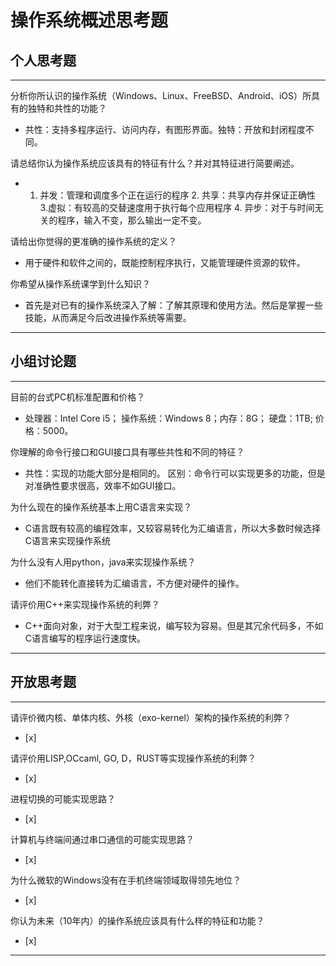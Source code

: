 # 操作系统概述思考题

## 个人思考题

---

分析你所认识的操作系统（Windows、Linux、FreeBSD、Android、iOS）所具有的独特和共性的功能？
- 共性：支持多程序运行、访问内存，有图形界面。独特：开放和封闭程度不同。

>  

请总结你认为操作系统应该具有的特征有什么？并对其特征进行简要阐述。
- 1. 并发：管理和调度多个正在运行的程序  2. 共享：共享内存并保证正确性  3.虚拟：有较高的交替速度用于执行每个应用程序 4. 异步：对于与时间无关的程序，输入不变，那么输出一定不变。

>  

请给出你觉得的更准确的操作系统的定义？
- 用于硬件和软件之间的，既能控制程序执行，又能管理硬件资源的软件。

>   

你希望从操作系统课学到什么知识？
- 首先是对已有的操作系统深入了解：了解其原理和使用方法。然后是掌握一些技能，从而满足今后改进操作系统等需要。

>   

---

## 小组讨论题

---

目前的台式PC机标准配置和价格？
- 处理器：Intel Core i5； 操作系统：Windows 8；内存：8G； 硬盘：1TB; 价格：5000。

> 

你理解的命令行接口和GUI接口具有哪些共性和不同的特征？
- 共性：实现的功能大部分是相同的。     区别：命令行可以实现更多的功能，但是对准确性要求很高，效率不如GUI接口。

> 

为什么现在的操作系统基本上用C语言来实现？
- C语言既有较高的编程效率，又较容易转化为汇编语言，所以大多数时候选择C语言来实现操作系统

>  

为什么没有人用python，java来实现操作系统？
- 他们不能转化直接转为汇编语言，不方便对硬件的操作。

>  

请评价用C++来实现操作系统的利弊？
- C++面向对象，对于大型工程来说，编写较为容易。但是其冗余代码多，不如C语言编写的程序运行速度快。

>  

---

## 开放思考题

---

请评价微内核、单体内核、外核（exo-kernel）架构的操作系统的利弊？
- [x]  

>  

请评价用LISP,OCcaml, GO, D，RUST等实现操作系统的利弊？
- [x]  

>  

进程切换的可能实现思路？
- [x]  

>  

计算机与终端间通过串口通信的可能实现思路？
- [x]  

>  

为什么微软的Windows没有在手机终端领域取得领先地位？
- [x]  

>  

你认为未来（10年内）的操作系统应该具有什么样的特征和功能？
- [x]  

>  

---
